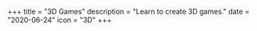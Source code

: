 +++
title = "3D Games"
description = "Learn to create 3D games."
date = "2020-06-24"
icon = "3D"
+++

